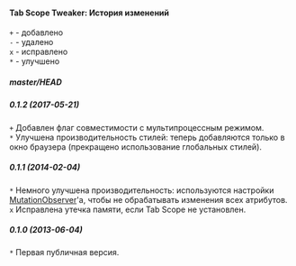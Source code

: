 ﻿#### Tab Scope Tweaker: История изменений

`+` - добавлено<br>
`-` - удалено<br>
`x` - исправлено<br>
`*` - улучшено<br>

##### master/HEAD
##### 0.1.2 (2017-05-21)
`+` Добавлен флаг совместимости с мультипроцессным режимом.<br>
`*` Улучшена производительность стилей: теперь добавляются только в окно браузера (прекращено использование глобальных стилей).<br>

##### 0.1.1 (2014-02-04)
`*` Немного улучшена производительность: используются настройки <a href="https://developer.mozilla.org/en-US/docs/Web/API/MutationObserver">MutationObserver</a>'а, чтобы не обрабатывать изменения всех атрибутов.<br>
`x` Исправлена утечка памяти, если Tab Scope не установлен.<br>

##### 0.1.0 (2013-06-04)
`*` Первая публичная версия.<br>